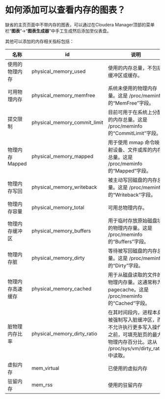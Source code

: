 # 如何添加可以查看内存的图表？

缺省的主页页面中不带内存的图表，可以通过在Cloudera Manager顶部的菜单栏“**图表**”->“**图表生成器**”中手工生成然后添加至仪表盘。


其他可以添加的内存相关指标包括：

| 名称 | id | 说明 |
| -- | -- | -- |
| 使用的物理内存 | physical_memory_used | 使用的内存总量，不包括缓冲区或缓存。 |
| 可用物理内存 | physical_memory_memfree | 系统未使用的物理内存量。这是 /proc/meminfo 的“MemFree”字段。 |
| 提交限制 | physical_memory_commit_limit | 目前可用于在系统上分配的内存总量。这是 /proc/meminfo 的“CommitLimit”字段。 |
| 物理内存 Mapped | physical_memory_mapped | 用于使用 mmap 命令映射设备、文件或库的内存总量。这是 /proc/meminfo 的“Mapped”字段。 |
| 物理内存写回 | physical_memory_writeback | 被主动写回磁盘的内存总量。这是 /proc/meminfo 的“Writeback”字段。 |
| 物理内存容量 | physical_memory_total | 可用总物理内存。 |
| 物理内存缓冲区 | physical_memory_buffers | 用于临时存放原始磁盘块的物理内存量。这是 /proc/meminfo 的“Buffers”字段。 |
| 物理内存脏 | physical_memory_dirty | 等待被写回磁盘的内存总量。这是 /proc/meminfo 的“Dirty”字段。 |
| 物理内存高速缓存 | physical_memory_cached | 用于从磁盘读取的文件的物理内存量。这通常称为 pagecache。这是 /proc/meminfo 的“Cached”字段。 |
| 脏物理内存比率 | physical_memory_dirty_ratio | 在其时间段内，进程本身被强制写入脏缓冲区，而不允许执行更多写入操作之前，可填充脏页的最大物理内存百分比。这从 /proc/sys/vm/dirty_ratio 中读取。 |
| 虚拟内存 | mem_virtual | 已使用的虚拟内存 |
| 驻留内存 | mem_rss | 使用的驻留内存 |
